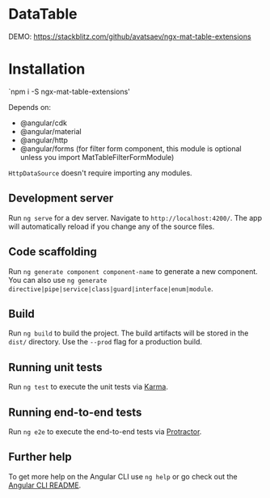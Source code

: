 # DataTable

DEMO: https://stackblitz.com/github/avatsaev/ngx-mat-table-extensions

# Installation

`npm i -S ngx-mat-table-extensions'


Depends on:

- @angular/cdk
- @angular/material
- @angular/http
- @angular/forms (for filter form component, this module is optional unless you import MatTableFilterFormModule)

`HttpDataSource` doesn't require importing any modules.


## Development server

Run `ng serve` for a dev server. Navigate to `http://localhost:4200/`. The app will automatically reload if you change any of the source files.

## Code scaffolding

Run `ng generate component component-name` to generate a new component. You can also use `ng generate directive|pipe|service|class|guard|interface|enum|module`.

## Build

Run `ng build` to build the project. The build artifacts will be stored in the `dist/` directory. Use the `--prod` flag for a production build.

## Running unit tests

Run `ng test` to execute the unit tests via [Karma](https://karma-runner.github.io).

## Running end-to-end tests

Run `ng e2e` to execute the end-to-end tests via [Protractor](http://www.protractortest.org/).

## Further help

To get more help on the Angular CLI use `ng help` or go check out the [Angular CLI README](https://github.com/angular/angular-cli/blob/master/README.md).
